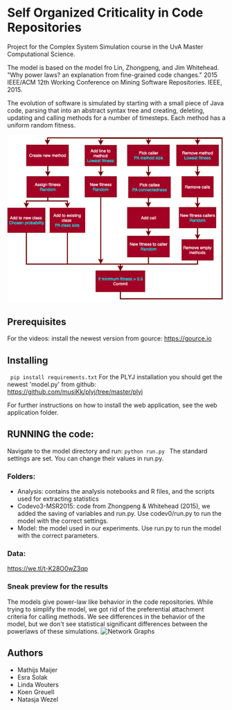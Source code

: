 # Self Organized Criticality in Code Repositories
Project for the Complex System Simulation course in the UvA Master Computational Science.

The model is based on the model fro Lin, Zhongpeng, and Jim Whitehead. "Why power laws? an explanation from fine-grained code changes." 2015 IEEE/ACM 12th Working Conference on Mining Software Repositories. IEEE, 2015.

The evolution of software is simulated by starting with a small piece of Java code, parsing that into an abstract syntax tree and creating, deleting, updating and calling methods for a number of timesteps. Each method has a uniform random fitness.

![Simulation scheme](figures/simu.png "Simulation")

## Prerequisites
For the videos: install the newest version from gource: https://gource.io

## Installing
``` pip install requirements.txt```
For the PLYJ installation you should get the newest 'model.py' from github: https://github.com/musiKk/plyj/tree/master/plyj

For further instructions on how to install the web application, see the web application folder.

## RUNNING the code:
Navigate to the model directory and run:
```python run.py ```
The standard settings are set. You can change their values in run.py.

### Folders:
- Analysis: contains the analysis notebooks and R files, and the scripts used for extracting statistics
- Codevo3-MSR2015: code from Zhongpeng & Whitehead (2015),  we added the saving of variables and run.py. Use codev0/run.py to run the model with the correct settings.
- Model: the model used in our experiments. Use run.py to run the model with the correct parameters.

### Data:
https://we.tl/t-K28O0wZ3qp

### Sneak preview for the results
The models give power-law like behavior in the code repositories. While trying to simplify the model, we got rid of the preferential attachment criteria for calling methods. We see differences in the behavior of the model, but we don't see statistical significant differences between the powerlaws of these simulations.
![Network Graphs](figures/pref_attachment_BOTH.png "Network graphs")

## Authors
* Mathijs Maijer
* Esra Solak
* Linda Wouters
* Koen Greuell
* Natasja Wezel
